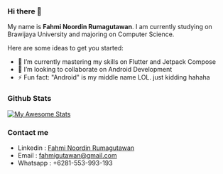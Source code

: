 
### Hi there 👋
My name is **Fahmi Noordin Rumagutawan**. I am currently studying on Brawijaya University and majoring on Computer Science.

Here are some ideas to get you started:

- 🌱 I’m currently mastering my skills on Flutter and Jetpack Compose
- 👯 I’m looking to collaborate on Android Development
- ⚡ Fun fact: "Android" is my middle name LOL. just kidding hahaha

### Github Stats
[![My Awesome Stats](https://awesome-github-stats.azurewebsites.net/user-stats/fahmigutawan?cardType=level-alternate&theme=cobalt&preferLogin=false)](https://git.io/awesome-stats-card)

### Contact me

 - Linkedin : [Fahmi Noordin Rumagutawan](https://www.linkedin.com/in/fahmi-noordin-rumagutawan-0b506521b/)
 - Email : fahmigutawan@gmail.com
 - Whatsapp : +6281-553-993-193
